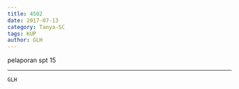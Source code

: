 ```yaml
---
title: 4502
date: 2017-07-13
category: Tanya-SC
tags: KUP
author: GLH
---
```


pelaporan spt 15

---



`GLH`
